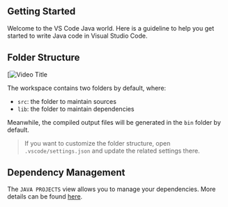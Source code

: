 ## Getting Started

Welcome to the VS Code Java world. Here is a guideline to help you get started to write Java code in Visual Studio Code.

## Folder Structure
[![Video Title](https://drive.google.com/file/d/1qiPG55Z4NEu3apFZQjT1Q1KBP81Lc_-r/view?usp=drive_link)

The workspace contains two folders by default, where:

- `src`: the folder to maintain sources
- `lib`: the folder to maintain dependencies

Meanwhile, the compiled output files will be generated in the `bin` folder by default.

> If you want to customize the folder structure, open `.vscode/settings.json` and update the related settings there.

## Dependency Management

The `JAVA PROJECTS` view allows you to manage your dependencies. More details can be found [here](https://github.com/microsoft/vscode-java-dependency#manage-dependencies).
